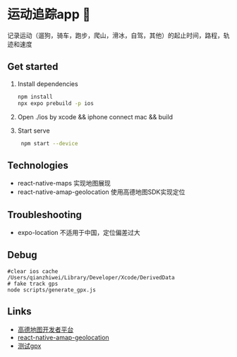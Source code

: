 # 运动追踪app 👋

记录运动（遛狗，骑车，跑步，爬山，滑冰，自驾，其他）的起止时间，路程，轨迹和速度

## Get started

1. Install dependencies

   ```bash
   npm install
   npx expo prebuild -p ios
   ```

2. Open ./ios by xcode && iphone connect mac && build 

3. Start serve

   ```bash
    npm start --device
   ```
## Technologies
* react-native-maps 实现地图展现
* react-native-amap-geolocation 使用高德地图SDK实现定位

## Troubleshooting
* expo-location 不适用于中国，定位偏差过大

## Debug
```
#clear ios cache
/Users/qianzhiwei/Library/Developer/Xcode/DerivedData
# fake track gps
node scripts/generate_gpx.js
```

## Links
- [高德地图开发者平台](https://console.amap.com/dev/key/app)
- [react-native-amap-geolocation](https://github.com/qiuxiang/react-native-amap-geolocation)
- [测试gpx](https://www.gpsvisualizer.com)